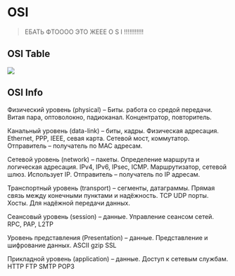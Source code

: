 # OSI

> ЕБАТЬ ФТОООО ЭТО ЖЕЕЕ O S I !!!!!!!!!!!

## OSI Table

![](https://zametkinapolyah.ru/wp-content/uploads/2018/06/03-%D0%9E%D0%B1%D1%89%D0%B8%D0%B5-%D0%BF%D1%80%D0%B8%D0%BD%D1%86%D0%B8%D0%BF%D1%8B-%D1%80%D0%B0%D0%B1%D0%BE%D1%82%D1%8B-%D1%81%D0%B5%D1%82%D0%B5%D0%B2%D0%BE%D0%B9-%D0%BC%D0%BE%D0%B4%D0%B5%D0%BB%D0%B8-OSI-7.png)

## OSI Info

Физический уровень (physical) –  Биты. работа со средой передачи. Витая пара, оптоволокно, падиоканал. Концентратор, повторитель.


Канальный уровень (data-link) – биты, кадры. Физическая адресация.  Ethernet, PPP, IEEE, севая карта. Сетевой мост, коммутатор. Отправитель – получатель по MAC адресам.


Сетевой уровень (network) – пакеты. Определение маршрута и логическая адресация. IPv4, IPv6, IPsec, ICMP. Маршрутизатор, сетевой шлюз. Использует IP. Отправитель – получатель по IP адресам.


Транспортный уровень (transport) – сегменты, датаграммы. Прямая связь между конечными пунктами и надёжность.  TCP UDP порты. Хосты. Для надёжной передачи данных.


Сеансовый уровень (session) – данные. Управление сеансом сетей. RPC, PAP, L2TP


Уровень представления (Presentation) – данные. Представление и шифрование данных. ASCII gzip SSL


Прикладной уровень (application) – данные. Доступ к сетевым службам. HTTP FTP SMTP POP3
